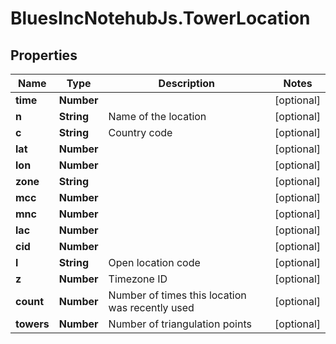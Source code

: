 # BluesIncNotehubJs.TowerLocation

## Properties

Name | Type | Description | Notes
------------ | ------------- | ------------- | -------------
**time** | **Number** |  | [optional] 
**n** | **String** | Name of the location | [optional] 
**c** | **String** | Country code | [optional] 
**lat** | **Number** |  | [optional] 
**lon** | **Number** |  | [optional] 
**zone** | **String** |  | [optional] 
**mcc** | **Number** |  | [optional] 
**mnc** | **Number** |  | [optional] 
**lac** | **Number** |  | [optional] 
**cid** | **Number** |  | [optional] 
**l** | **String** | Open location code | [optional] 
**z** | **Number** | Timezone ID | [optional] 
**count** | **Number** | Number of times this location was recently used | [optional] 
**towers** | **Number** | Number of triangulation points | [optional] 


